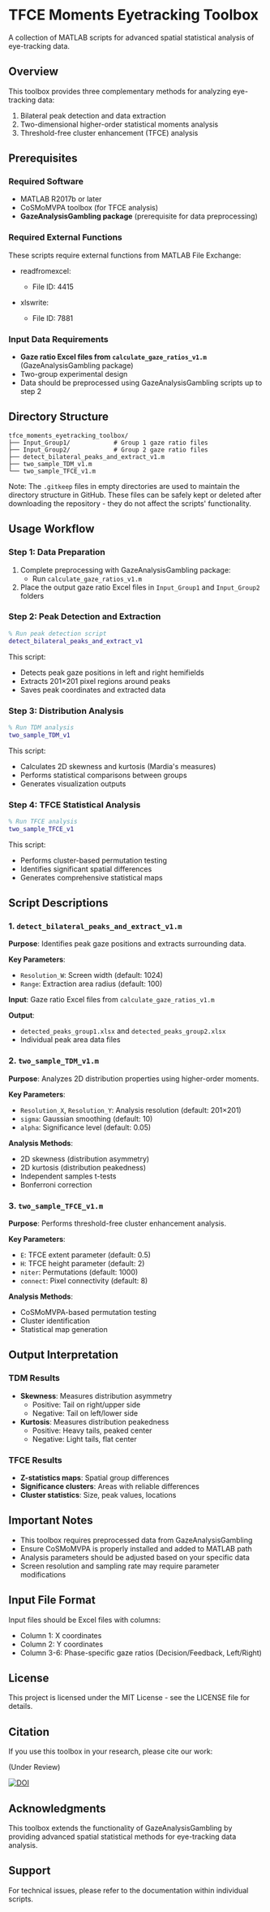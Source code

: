 # TFCE Moments Eyetracking Toolbox

A collection of MATLAB scripts for advanced spatial statistical analysis of eye-tracking data.

## Overview

This toolbox provides three complementary methods for analyzing eye-tracking data:

1. Bilateral peak detection and data extraction
2. Two-dimensional higher-order statistical moments analysis  
3. Threshold-free cluster enhancement (TFCE) analysis

## Prerequisites

### Required Software
- MATLAB R2017b or later
- CoSMoMVPA toolbox (for TFCE analysis)
- **GazeAnalysisGambling package** (prerequisite for data preprocessing)

### Required External Functions
These scripts require external functions from MATLAB File Exchange:

* readfromexcel:
  - File ID: 4415

* xlswrite:
  - File ID: 7881

### Input Data Requirements
- **Gaze ratio Excel files from `calculate_gaze_ratios_v1.m`** (GazeAnalysisGambling package)
- Two-group experimental design
- Data should be preprocessed using GazeAnalysisGambling scripts up to step 2

## Directory Structure

    tfce_moments_eyetracking_toolbox/
    ├── Input_Group1/            # Group 1 gaze ratio files
    ├── Input_Group2/            # Group 2 gaze ratio files
    ├── detect_bilateral_peaks_and_extract_v1.m
    ├── two_sample_TDM_v1.m
    └── two_sample_TFCE_v1.m

Note: The `.gitkeep` files in empty directories are used to maintain the directory structure in GitHub. These files can be safely kept or deleted after downloading the repository - they do not affect the scripts' functionality.

## Usage Workflow

### Step 1: Data Preparation
1. Complete preprocessing with GazeAnalysisGambling package:
   - Run `calculate_gaze_ratios_v1.m`
2. Place the output gaze ratio Excel files in `Input_Group1` and `Input_Group2` folders

### Step 2: Peak Detection and Extraction
```matlab
% Run peak detection script
detect_bilateral_peaks_and_extract_v1
```

This script:
- Detects peak gaze positions in left and right hemifields
- Extracts 201×201 pixel regions around peaks
- Saves peak coordinates and extracted data

### Step 3: Distribution Analysis
```matlab
% Run TDM analysis
two_sample_TDM_v1
```

This script:
- Calculates 2D skewness and kurtosis (Mardia's measures)
- Performs statistical comparisons between groups
- Generates visualization outputs

### Step 4: TFCE Statistical Analysis
```matlab
% Run TFCE analysis
two_sample_TFCE_v1
```

This script:
- Performs cluster-based permutation testing
- Identifies significant spatial differences
- Generates comprehensive statistical maps

## Script Descriptions

### 1. `detect_bilateral_peaks_and_extract_v1.m`

**Purpose**: Identifies peak gaze positions and extracts surrounding data.

**Key Parameters**:
- `Resolution_W`: Screen width (default: 1024)
- `Range`: Extraction area radius (default: 100)

**Input**: Gaze ratio Excel files from `calculate_gaze_ratios_v1.m`

**Output**:
- `detected_peaks_group1.xlsx` and `detected_peaks_group2.xlsx`
- Individual peak area data files

### 2. `two_sample_TDM_v1.m`

**Purpose**: Analyzes 2D distribution properties using higher-order moments.

**Key Parameters**:
- `Resolution_X`, `Resolution_Y`: Analysis resolution (default: 201×201)
- `sigma`: Gaussian smoothing (default: 10)
- `alpha`: Significance level (default: 0.05)

**Analysis Methods**:
- 2D skewness (distribution asymmetry)
- 2D kurtosis (distribution peakedness)
- Independent samples t-tests
- Bonferroni correction

### 3. `two_sample_TFCE_v1.m`

**Purpose**: Performs threshold-free cluster enhancement analysis.

**Key Parameters**:
- `E`: TFCE extent parameter (default: 0.5)
- `H`: TFCE height parameter (default: 2)
- `niter`: Permutations (default: 1000)
- `connect`: Pixel connectivity (default: 8)

**Analysis Methods**:
- CoSMoMVPA-based permutation testing
- Cluster identification
- Statistical map generation

## Output Interpretation

### TDM Results
- **Skewness**: Measures distribution asymmetry
  - Positive: Tail on right/upper side
  - Negative: Tail on left/lower side
- **Kurtosis**: Measures distribution peakedness
  - Positive: Heavy tails, peaked center
  - Negative: Light tails, flat center

### TFCE Results
- **Z-statistics maps**: Spatial group differences
- **Significance clusters**: Areas with reliable differences
- **Cluster statistics**: Size, peak values, locations

## Important Notes

- This toolbox requires preprocessed data from GazeAnalysisGambling
- Ensure CoSMoMVPA is properly installed and added to MATLAB path
- Analysis parameters should be adjusted based on your specific data
- Screen resolution and sampling rate may require parameter modifications

## Input File Format

Input files should be Excel files with columns:
- Column 1: X coordinates
- Column 2: Y coordinates  
- Column 3-6: Phase-specific gaze ratios (Decision/Feedback, Left/Right)

## License

This project is licensed under the MIT License - see the LICENSE file for details.

## Citation

If you use this toolbox in your research, please cite our work:

(Under Review)

[![DOI](https://zenodo.org/badge/986034883.svg)](https://doi.org/10.5281/zenodo.15460799)

## Acknowledgments

This toolbox extends the functionality of GazeAnalysisGambling by providing advanced spatial statistical methods for eye-tracking data analysis.

## Support

For technical issues, please refer to the documentation within individual scripts.
